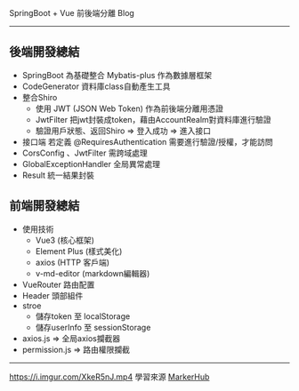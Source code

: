 SpringBoot + Vue 前後端分離 Blog

---
後端開發總結
---
* SpringBoot 為基礎整合 Mybatis-plus 作為數據層框架
* CodeGenerator 資料庫class自動產生工具
* 整合Shiro
    * 使用 JWT (JSON Web Token) 作為前後端分離用憑證
    * JwtFilter 把jwt封裝成token，藉由AccountRealm對資料庫進行驗證
    * 驗證用戶狀態、返回Shiro => 登入成功 => 進入接口
* 接口端 若定義 @RequiresAuthentication 需要進行驗證/授權，才能訪問
* CorsConfig 、JwtFilter 需跨域處理
* GlobalExceptionHandler 全局異常處理
* Result 統一結果封裝

前端開發總結
---
* 使用技術
    * Vue3 (核心框架)
    * Element Plus (樣式美化)
    * axios (HTTP 客戶端)
    * v-md-editor (markdown編輯器)
* VueRouter 路由配置
* Header    頭部組件
* stroe     
    * 儲存token    至 localStorage
    * 儲存userInfo 至 sessionStorage
* axios.js      => 全局axios攔截器
* permission.js => 路由權限攔截
---
https://i.imgur.com/XkeR5nJ.mp4
學習來源 [MarkerHub](https://juejin.cn/post/6844903823966732302#heading-29)
